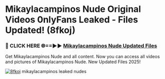 # Mikaylacampinos Nude Original Videos 0nlyFans Leaked - Files Updated! (8fkoj)

<h3>🔴 CLICK HERE 🌐==►► <a href="https://tinyurl.com/5h6xmrr3" rel="nofollow">Mikaylacampinos Nude Updated Files</a></h3>

Get Mikaylacampinos Nude and all content. Now you can access all videos and pictures of Mikaylacampinos Nude. New Updated Files 2025!

[![8fkoj](https://i.imgur.com/KVD873Z.gif)](https://tinyurl.com/5h6xmrr3)
mikaylacampinos leaked nudes